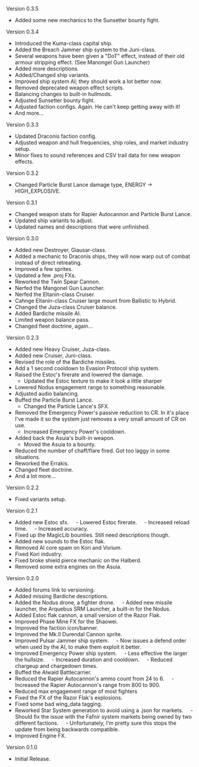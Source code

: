 Version 0.3.5
- Added some new mechanics to the Sunsetter bounty fight.

Version 0.3.4
- Introduced the Kuma-class capital ship.
- Added the Breach Jammer ship system to the Juni-class.
- Several weapons have been given a "DoT" effect, instead of their old armour stripping effect. (See Manongel Gun Launcher)
- Added more descriptions.
- Added/Changed ship variants.
- Improved ship system AI; they should work a lot better now.
- Removed deprecated weapon effect scripts.
- Balancing changes to built-in hullmods.
- Adjusted Sunsetter bounty fight.
- Adjusted faction configs. Again. He can't keep getting away with it!
- And more...

Version 0.3.3
- Updated Draconis faction config.
- Adjusted weapon and hull frequencies, ship roles, and market industry setup.
- Minor fixes to sound references and CSV trail data for new weapon effects.

Version 0.3.2
- Changed Particle Burst Lance damage type, ENERGY -> HIGH_EXPLOSIVE.

Version 0.3.1
- Changed weapon stats for Rapier Autocannon and Particle Burst Lance.
- Updated ship variants to adjust.
- Updated names and descriptions that were unfinished.

Version 0.3.0
- Added new Destroyer, Giausar-class.
- Added a mechanic to Draconis ships, they will now warp out of combat instead of direct retreating.
- Improved a few sprites.
- Updated a few .proj FXs.
- Reworked the Twin Spear Cannon.
- Nerfed the Mangonel Gun Launcher.
- Nerfed the Eltanin-class Cruiser.
- Cahnge Eltanin-class Cruiser large mount from Ballistic to Hybrid.
- Changed the Juza-class Cruiser balance.
- Added Bardiche missile AI.
- Limited weapon balance pass.
- Changed fleet doctrine, again...

Version 0.2.3
- Added new Heavy Cruiser, Juza-class.
- Added new Cruiser, Juni-class.
- Revised the role of the Bardiche missiles.
- Add a 1 second cooldown to Evasion Protocol ship system.
- Raised the Estoc's firerate and lowered the damage.
    - Updated the Estoc texture to make it look a little sharper
- Lowered Nodus engagement range to something reasonable.
- Adjusted audio balancing.
- Buffed the Particle Burst Lance.
    - Changed the Particle Lance's SFX.
- Removed the Emergency Power's passive reduction to CR. In it's place I've made it so the system just removes a very small amount of CR on use.
    - Increased Emergency Power's cooldown.
- Added back the Asuia's built-in weapon.
    - Moved the Asuia to a bounty.
- Reduced the number of chaff/flare fired. Got too laggy in some situations.
- Reworked the Errakis.
- Changed fleet doctrine.
- And a lot more...

Version 0.2.2
- Fixed variants setup.

Version 0.2.1
- Added new Estoc sfx.
    - Lowered Estoc firerate.
    - Increased reload time.
    - Increased accuracy.
- Fixed up the MagicLib bounties. Still need descriptions though.
- Added new sounds to the Estoc flak.
- Removed AI core spam on Kori and Vorium.
- Fixed Kori industry.
- Fixed broke shield pierce mechanic on the Halberd.
- Removed some extra engines on the Asuia.

Version 0.2.0
- Added forums link to versioning.
- Added missing Bardiche descriptions.
- Added the Nodus drone, a fighter drone.
    - Added new missile launcher, the Arquebus SRM Launcher, a built-in for the Nodus.
- Added Estoc flak cannon, a small version of the Razor Flak.
- Improved Phase Mine FX for the Shaowei.
- Improved the faction icon/banner.
- Improved the Mk.II Durendal Cannon sprite.
- Improved Pulsar Jammer ship system.
    - Now issues a defend order when used by the AI, to make them exploit it better.
- Improved Emergency Power ship system.
    - Less effective the larger the hullsize.
    - Increased duration and cooldown.
    - Reduced chargeup and chargedown times.
- Buffed the Alwaid Battlecarrier.
- Reduced the Rapier Autocannon's ammo count from 24 to 6.
    - Increased the Rapier Autocannon's range from 800 to 900.
- Reduced max engagement range of most fighters
- Fixed the FX of the Razor Flak's explosions.
- Fixed some bad wing_data tagging.
- Reworked Star System generation to avoid using a .json for markets.
    - Should fix the issue with the Fafnir system markets being owned by two different factions.
    - Unfortunately, I'm pretty sure this stops the update from being backwards compatible.
- Improved Engine FX.

Version 0.1.0
- Initial Release.